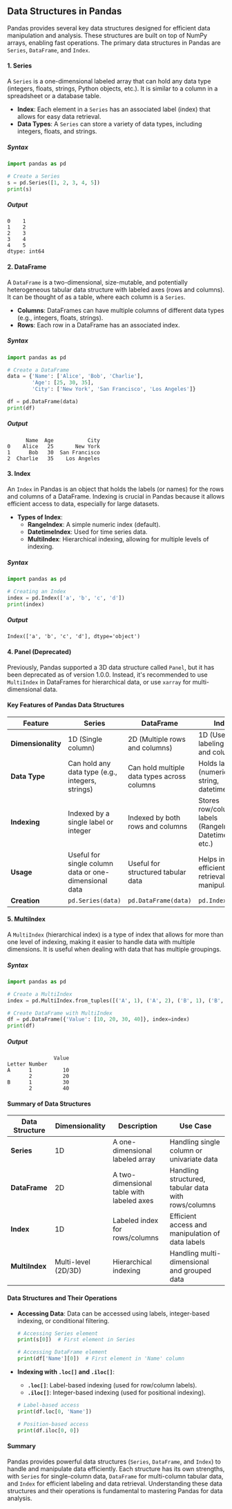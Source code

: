## Data Structures in Pandas

Pandas provides several key data structures designed for efficient data manipulation and analysis. These structures are built on top of NumPy arrays, enabling fast operations. The primary data structures in Pandas are `Series`, `DataFrame`, and `Index`.

#### 1. **Series**

A `Series` is a one-dimensional labeled array that can hold any data type (integers, floats, strings, Python objects, etc.). It is similar to a column in a spreadsheet or a database table.

- **Index**: Each element in a `Series` has an associated label (index) that allows for easy data retrieval.
- **Data Types**: A `Series` can store a variety of data types, including integers, floats, and strings.

##### Syntax

```python
import pandas as pd

# Create a Series
s = pd.Series([1, 2, 3, 4, 5])
print(s)
```

##### Output

```
0    1
1    2
2    3
3    4
4    5
dtype: int64
```

#### 2. **DataFrame**

A `DataFrame` is a two-dimensional, size-mutable, and potentially heterogeneous tabular data structure with labeled axes (rows and columns). It can be thought of as a table, where each column is a `Series`.

- **Columns**: DataFrames can have multiple columns of different data types (e.g., integers, floats, strings).
- **Rows**: Each row in a DataFrame has an associated index.
  
##### Syntax

```python
import pandas as pd

# Create a DataFrame
data = {'Name': ['Alice', 'Bob', 'Charlie'],
        'Age': [25, 30, 35],
        'City': ['New York', 'San Francisco', 'Los Angeles']}

df = pd.DataFrame(data)
print(df)
```

##### Output

```
      Name  Age           City
0    Alice   25       New York
1      Bob   30  San Francisco
2  Charlie   35    Los Angeles
```

#### 3. **Index**

An `Index` in Pandas is an object that holds the labels (or names) for the rows and columns of a DataFrame. Indexing is crucial in Pandas because it allows efficient access to data, especially for large datasets.

- **Types of Index**: 
  - **RangeIndex**: A simple numeric index (default).
  - **DatetimeIndex**: Used for time series data.
  - **MultiIndex**: Hierarchical indexing, allowing for multiple levels of indexing.

##### Syntax

```python
import pandas as pd

# Creating an Index
index = pd.Index(['a', 'b', 'c', 'd'])
print(index)
```

##### Output

```
Index(['a', 'b', 'c', 'd'], dtype='object')
```

#### 4. **Panel (Deprecated)**

Previously, Pandas supported a 3D data structure called `Panel`, but it has been deprecated as of version 1.0.0. Instead, it's recommended to use `MultiIndex` in DataFrames for hierarchical data, or use `xarray` for multi-dimensional data.

#### Key Features of Pandas Data Structures

| **Feature**          | **Series**                                        | **DataFrame**                                      | **Index**                                   |
|----------------------|---------------------------------------------------|---------------------------------------------------|---------------------------------------------|
| **Dimensionality**    | 1D (Single column)                                | 2D (Multiple rows and columns)                    | 1D (Used for labeling rows and columns)     |
| **Data Type**         | Can hold any data type (e.g., integers, strings)  | Can hold multiple data types across columns       | Holds labels (numeric, string, datetime)    |
| **Indexing**          | Indexed by a single label or integer              | Indexed by both rows and columns                  | Stores row/column labels (RangeIndex, DatetimeIndex, etc.) |
| **Usage**             | Useful for single column data or one-dimensional data | Useful for structured tabular data                | Helps in efficient data retrieval and manipulation |
| **Creation**          | `pd.Series(data)`                                 | `pd.DataFrame(data)`                              | `pd.Index(data)`                           |

#### 5. **MultiIndex**

A `MultiIndex` (hierarchical index) is a type of index that allows for more than one level of indexing, making it easier to handle data with multiple dimensions. It is useful when dealing with data that has multiple groupings.

##### Syntax

```python
import pandas as pd

# Create a MultiIndex
index = pd.MultiIndex.from_tuples([('A', 1), ('A', 2), ('B', 1), ('B', 2)], names=['Letter', 'Number'])

# Create DataFrame with MultiIndex
df = pd.DataFrame({'Value': [10, 20, 30, 40]}, index=index)
print(df)
```

##### Output

```
               Value
Letter Number       
A      1          10
       2          20
B      1          30
       2          40
```

#### Summary of Data Structures

| **Data Structure**    | **Dimensionality** | **Description**                          | **Use Case**                                    |
|-----------------------|--------------------|------------------------------------------|-------------------------------------------------|
| **Series**            | 1D                 | A one-dimensional labeled array          | Handling single column or univariate data       |
| **DataFrame**         | 2D                 | A two-dimensional table with labeled axes | Handling structured, tabular data with rows/columns |
| **Index**             | 1D                 | Labeled index for rows/columns           | Efficient access and manipulation of data labels|
| **MultiIndex**        | Multi-level (2D/3D)| Hierarchical indexing                    | Handling multi-dimensional and grouped data     |

#### Data Structures and Their Operations

- **Accessing Data**: Data can be accessed using labels, integer-based indexing, or conditional filtering.
  
  ```python
  # Accessing Series element
  print(s[0])  # First element in Series

  # Accessing DataFrame element
  print(df['Name'][0])  # First element in 'Name' column
  ```

- **Indexing with `.loc[]` and `.iloc[]`**:
  - **`.loc[]`**: Label-based indexing (used for row/column labels).
  - **`.iloc[]`**: Integer-based indexing (used for positional indexing).

  ```python
  # Label-based access
  print(df.loc[0, 'Name'])

  # Position-based access
  print(df.iloc[0, 0])
  ```

#### Summary

Pandas provides powerful data structures (`Series`, `DataFrame`, and `Index`) to handle and manipulate data efficiently. Each structure has its own strengths, with `Series` for single-column data, `DataFrame` for multi-column tabular data, and `Index` for efficient labeling and data retrieval. Understanding these data structures and their operations is fundamental to mastering Pandas for data analysis.